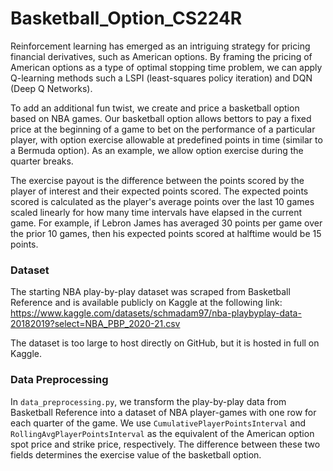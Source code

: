 # Basketball_Option_CS224R

Reinforcement learning has emerged as an intriguing strategy for pricing financial derivatives, such as American options. By framing the pricing of American options as a type of optimal stopping time problem, we can apply Q-learning methods such a LSPI (least-squares policy iteration) and DQN (Deep Q Networks). 

To add an additional fun twist, we create and price a basketball option based on NBA games. Our basketball option allows bettors to pay a fixed price at the beginning of a game to bet on the performance of a particular player, with option exercise allowable at predefined points in time (similar to a Bermuda option). As an example, we allow option exercise during the quarter breaks. 

The exercise payout is the difference between the points scored by the player of interest and their expected points scored. The expected points scored is calculated as the player's average points over the last 10 games scaled linearly for how many time intervals have elapsed in the current game. For example, if Lebron James has averaged 30 points per game over the prior 10 games, then his expected points scored at halftime would be 15 points.

### Dataset
The starting NBA play-by-play dataset was scraped from Basketball Reference and is available publicly on Kaggle at the following link: https://www.kaggle.com/datasets/schmadam97/nba-playbyplay-data-20182019?select=NBA_PBP_2020-21.csv

The dataset is too large to host directly on GitHub, but it is hosted in full on Kaggle.

### Data Preprocessing
In `data_preprocessing.py`, we transform the play-by-play data from Basketball Reference into a dataset of NBA player-games with one row for each quarter of the game. We use `CumulativePlayerPointsInterval` and `RollingAvgPlayerPointsInterval` as the equivalent of the American option spot price and strike price, respectively. The difference between these two fields determines the exercise value of the basketball option.
